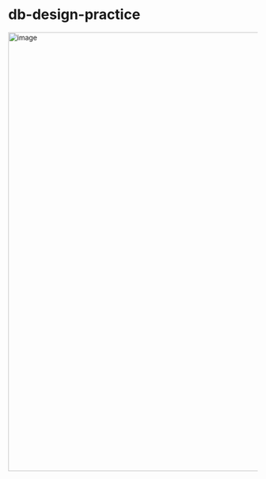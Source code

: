 # db-design-practice
<img width="887" alt="image" src="https://user-images.githubusercontent.com/71917712/224618489-2b2a6295-6f19-4820-ab96-24d1fea23251.png">
